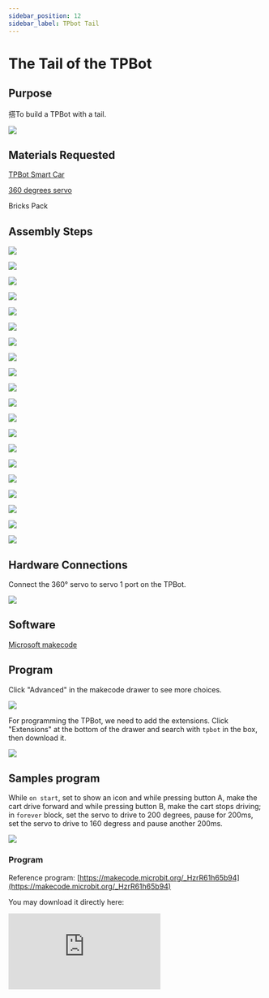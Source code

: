 ```yaml
---
sidebar_position: 12
sidebar_label: TPbot Tail
---
```


# The Tail of the TPBot

## Purpose

搭To build a TPBot with a tail.


![](./images/tpbot-brick-expansion-case-12-01.png)

## Materials Requested


[TPBot Smart Car](https://www.elecfreaks.com/tpbot.html)

[360 degrees servo](https://www.elecfreaks.com/geekservo-2kg-360-degrees-compatible-with-lego.html)

Bricks Pack



## Assembly Steps

![](./images/tpbot-brick-expansion-step-12-01.png)

![](./images/tpbot-brick-expansion-step-12-02.png)

![](./images/tpbot-brick-expansion-step-12-03.png)

![](./images/tpbot-brick-expansion-step-12-04.png)

![](./images/tpbot-brick-expansion-step-12-05.png)

![](./images/tpbot-brick-expansion-step-12-06.png)

![](./images/tpbot-brick-expansion-step-12-07.png)

![](./images/tpbot-brick-expansion-step-12-08.png)

![](./images/tpbot-brick-expansion-step-12-09.png)

![](./images/tpbot-brick-expansion-step-12-10.png)

![](./images/tpbot-brick-expansion-step-12-11.png)

![](./images/tpbot-brick-expansion-step-12-12.png)

![](./images/tpbot-brick-expansion-step-12-13.png)

![](./images/tpbot-brick-expansion-step-12-14.png)

![](./images/tpbot-brick-expansion-step-12-15.png)

![](./images/tpbot-brick-expansion-step-12-16.png)

![](./images/tpbot-brick-expansion-step-12-17.png)

![](./images/tpbot-brick-expansion-step-12-18.png)

![](./images/tpbot-brick-expansion-step-12-19.png)

![](./images/tpbot-brick-expansion-step-12-20.png)

## Hardware Connections

Connect the 360° servo to servo 1 port on the TPBot.

![](./images/tpbot-brick-expansion-case-01-02.png)


## Software

[Microsoft makecode](https://makecode.microbit.org/#)


## Program



Click "Advanced" in the makecode drawer to see more choices.

![](./images/tpbot-brick-expansion-case-01-03.png)

For programming the TPBot, we need to add the extensions. Click "Extensions" at the bottom of the drawer and search with `tpbot` in the box, then download it.

![](./images/tpbot-brick-expansion-case-01-04.png)


## Samples program

While `on start`, set to show an icon and while pressing button A, make the cart drive forward and while pressing button B, make the cart stops driving; in `forever` block, set the servo to drive to 200 degrees, pause for 200ms, set the servo to drive to 160 degress and pause another 200ms.

![](./images/tpbot-brick-expansion-case-12-05.png)


### Program

Reference program: [https://makecode.microbit.org/_HzrR61h65b94](https://makecode.microbit.org/_HzrR61h65b94)

You may download it directly here:

<div
    style={{
        position: 'relative',
        paddingBottom: '60%',
        overflow: 'hidden',
    }}
>
    <iframe
        src="https://makecode.microbit.org/_HzrR61h65b94"
        frameborder="0"
        sandbox="allow-popups allow-forms allow-scripts allow-same-origin"
        style={{
            position: 'absolute',
            width: '100%',
            height: '100%',
        }}
    />
</div>

## Conclusion


The TPBot starts shaking the tail after powering on, while pressing button A, TPBot drives forward and press button B to stop it.
